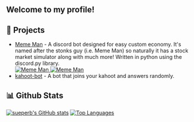 ## Welcome to my profile!

## 📝 Projects

<ul>
   <li><a href="https://top.gg/bot/671801771345182782">Meme Man</a> - A discord bot designed for easy custom economy. It's named after the stonks guy (i.e. Meme  Man) so naturally it has a stock market simulator along with much more! Written in python using the discord.py library. <br>
   <a href="https://top.gg/bot/671801771345182782">
    <img src="https://top.gg/api/widget/servers/671801771345182782.svg" alt="Meme Man" />
</a> <a href="https://top.gg/bot/671801771345182782">
    <img src="https://top.gg/api/widget/upvotes/671801771345182782.svg" alt="Meme Man" />
</a></li>
   <li><a href="https://github.com/sueperb/kahoot-bot">kahoot-bot</a> - A bot that joins your kahoot and answers randomly.</li>
</ul>
   
## 📊 Github Stats

[![sueperb's GitHub stats](https://github-readme-stats.vercel.app/api?username=sueperb&count_private=true&show_icons=true&theme=radical)](https://github.com/anuraghazra/github-readme-stats) [![Top Languages](https://github-readme-stats.vercel.app/api/top-langs/?username=sueperb&count_private=true&show_icons=true&theme=radical)](https://github.com/anuraghazra/github-readme-stats)

